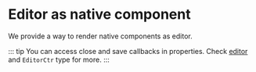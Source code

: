 # Editor as native component

We provide a way to render native components as editor.


::: tip
You can access close and save callbacks in properties. Check [editor](../cell/editor) and `EditorCtr` type for more.
:::
